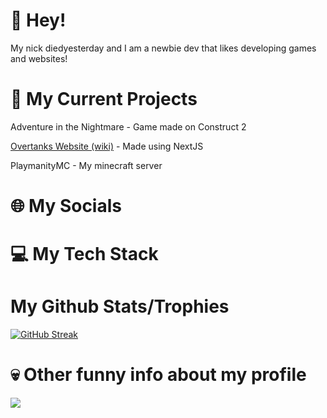 # 👋 Hey!
My nick diedyesterday and I am a newbie dev that likes developing games and websites!
# 🤔 My Current Projects
Adventure in the Nightmare - Game made on Construct 2

[Overtanks Website (wiki)](https://Overtanks.com/wiki) - Made using NextJS

PlaymanityMC - My minecraft server
# 🌐 My Socials
# 💻 My Tech Stack
# My Github Stats/Trophies
[![GitHub Streak](https://github-readme-streak-stats.herokuapp.com?user=diedyesterdaywashere&theme=java-dark&hide_border=true&border_radius=3)](https://git.io/streak-stats)
# 💀 Other funny info about my profile
[![](https://visitcount.itsvg.in/api?id=diedyesterdaywashere&label=Profile%20Views&icon=2&pretty=false)](https://visitcount.itsvg.in)

